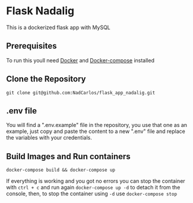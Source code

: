 # Flask Nadalig

This is a dockerized flask app with MySQL

## Prerequisites

To run this youll need [Docker](https://www.docker.com/products/docker-desktop/) and [Docker-compose](https://docs.docker.com/compose/install/) installed

## Clone the Repository

```shell
git clone git@github.com:NadCarlos/flask_app_nadalig.git
```

## .env file

You will find a ".env.example" file in the repository, you use that one as an example, just copy and paste the content to a new ".env" file and replace the variables with your credentials.

## Build Images and Run containers

```shell
docker-compose build && docker-compose up
```

If everything is working and you got no errors you can stop the container with `ctrl + c` and run again `docker-compose up -d` to detach it from the console,
then, to stop the container using `-d` use `docker-compose stop`


